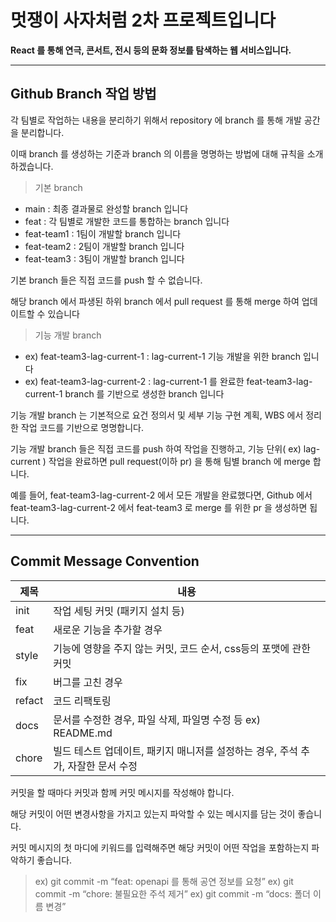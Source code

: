 # 멋쟁이 사자처럼 2차 프로젝트입니다

**React 를 통해 연극, 콘서트, 전시 등의 문화 정보를 탐색하는 웹 서비스입니다.**

---

## Github Branch 작업 방법

각 팀별로 작업하는 내용을 분리하기 위해서 repository 에 branch 를 통해 개발 공간을 분리합니다.

이때 branch 를 생성하는 기준과 branch 의 이름을 명명하는 방법에 대해 규칙을 소개하겠습니다.

> 기본 branch

-   main : 최종 결과물로 완성할 branch 입니다
-   feat : 각 팀별로 개발한 코드를 통합하는 branch 입니다
-   feat-team1 : 1팀이 개발할 branch 입니다
-   feat-team2 : 2팀이 개발할 branch 입니다
-   feat-team3 : 3팀이 개발할 branch 입니다

기본 branch 들은 직접 코드를 push 할 수 없습니다.

해당 branch 에서 파생된 하위 branch 에서 pull request 를 통해 merge 하여 업데이트할 수 있습니다

> 기능 개발 branch

-   ex) feat-team3-lag-current-1 : lag-current-1 기능 개발을 위한 branch 입니다
-   ex) feat-team3-lag-current-2 : lag-current-1 를 완료한 feat-team3-lag-current-1 branch 를 기반으로 생성한 branch 입니다

기능 개발 branch 는 기본적으로 요건 정의서 및 세부 기능 구현 계획, WBS 에서 정리한 작업 코드를 기반으로 명명합니다.

기능 개발 branch 들은 직접 코드를 push 하여 작업을 진행하고, 기능 단위( ex) lag-current ) 작업을 완료하면 pull request(이하 pr) 을 통해 팀별 branch 에 merge 합니다.

예를 들어, feat-team3-lag-current-2 에서 모든 개발을 완료했다면,
Github 에서 feat-team3-lag-current-2 에서 feat-team3 로 merge 를 위한 pr 을 생성하면 됩니다.

---

## **Commit Message Convention**

| 제목   | 내용                                                                             |
| ------ | -------------------------------------------------------------------------------- |
| init   | 작업 세팅 커밋 (패키지 설치 등)                                                  |
| feat   | 새로운 기능을 추가할 경우                                                        |
| style  | 기능에 영향을 주지 않는 커밋, 코드 순서, css등의 포맷에 관한 커밋                |
| fix    | 버그를 고친 경우                                                                 |
| refact | 코드 리팩토링                                                                    |
| docs   | 문서를 수정한 경우, 파일 삭제, 파일명 수정 등 ex) README.md                      |
| chore  | 빌드 테스트 업데이트, 패키지 매니저를 설정하는 경우, 주석 추가, 자잘한 문서 수정 |

커밋을 할 때마다 커밋과 함께 커밋 메시지를 작성해야 합니다.

해당 커밋이 어떤 변경사항을 가지고 있는지 파악할 수 있는 메시지를 담는 것이 좋습니다.

커밋 메시지의 첫 마디에 키워드를 입력해주면 해당 커밋이 어떤 작업을 포함하는지 파악하기 좋습니다.

> ex) git commit -m “feat: openapi 를 통해 공연 정보를 요청”
> ex) git commit -m “chore: 불필요한 주석 제거”
> ex) git commit -m “docs: 폴더 이름 변경”
